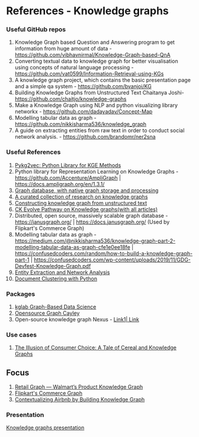 # References - Knowledge graphs


### Useful GitHub repos 
1. Knowledge Graph based Question and Answering program to get information from huge amount of data - https://github.com/vibhavnirmal/Knowledge-Graph-based-QnA 
2. Converting textual data to knowledge graph for better visualisation using concepts of natural language processing  - https://github.com/vat0599/Information-Retrieval-using-KGs 
3. A knowledge graph project, which contains the basic presentation page and a simple qa system  - https://github.com/bvanjoi/KG 
4. Building Knowledge Graphs from Unstructured Text Chaitanya Joshi- https://github.com/chaitjo/knowledge-graphs 
5. Make a Knowledge Graph using NLP and python visualizing library networkx  - https://github.com/dadayadav/Concept-Map
6. Modelling tabular data as graph - https://github.com/nikkisharma536/knowledge_graph
7. A guide on extracting entities from raw text in order to conduct social network analysis. - https://github.com/brandomr/ner2sna


### Useful References
1. [Pykg2vec: Python Library for KGE Methods](https://pypi.org/project/pykg2vec/) 
1. Python library for Representation Learning on Knowledge Graphs -  https://github.com/Accenture/AmpliGraph | https://docs.ampligraph.org/en/1.3.1/ 
1. [Graph database, with native graph storage and processing](https://neo4j.com/developer/)
1. [A curated collection of research on knowledge graphs](http://shaoxiong.rocks/awesome-knowledge-graph/)
1. [Constructing knowledge graph from unstructured text](https://www.cse.iitk.ac.in/users/cs365/2015/projects.html)
1. [CK Evolve Pathway on Knowledge graphs(with all articles)](https://degreed.com/paths?path=knowledge-graph&id=1329856&orgsso=cavinkare)
1. Distributed, open source, massively scalable graph database - https://janusgraph.org/ | https://docs.janusgraph.org/ (Used by Flipkart's Commerce Graph)
1. Modelling tabular data as graph - https://medium.com/@nikkisharma536/knowledge-graph-part-2-modelling-tabular-data-as-graph-cfe1e0ee18fe | https://confusedcoders.com/random/how-to-build-a-knowledge-graph-part-1 | https://confusedcoders.com/wp-content/uploads/2019/11/GDG-Devfest-Knowledge-Graph.pdf
1. [Entity Extraction and Network Analysis](http://brandonrose.org/ner2sna)
1. [Document Clustering with Python](http://brandonrose.org/clustering)

### Packages
1. [kglab Graph-Based Data Science](https://derwen.ai/docs/kgl/)
1. [Opensource Graph Cayley](https://cayley.io/)
1. Open-source knowledge graph Nexus - [Link1](https://bluebrainnexus.io/)[| Link](https://nexus-forge.readthedocs.io/en/latest/index.html)


### Use cases
1. [The Illusion of Consumer Choice: A Tale of Cereal and Knowledge Graphs](https://neo4j.com/blog/the-illusion-of-consumer-choice-a-tale-of-cereal-and-knowledge-graphs/?ref=blog)


## Focus
1. [Retail Graph — Walmart’s Product Knowledge Graph](https://medium.com/walmartglobaltech/retail-graph-walmarts-product-knowledge-graph-6ef7357963bc)
2. [Flipkart's Commerce Graph](https://tech.flipkart.com/flipkart-commerce-graph-evaluation-of-graph-data-stores-8fe0f964affd)
3. [Contextualizing Airbnb by Building Knowledge Graph](https://medium.com/airbnb-engineering/contextualizing-airbnb-by-building-knowledge-graph-b7077e268d5a)

### Presentation
[Knowledge graphs presentation](https://web.stanford.edu/class/cs520/abstracts/rathle.pdf)
